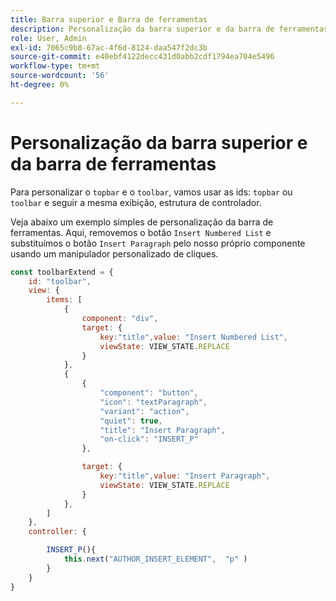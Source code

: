 ```yaml
---
title: Barra superior e Barra de ferramentas
description: Personalização da barra superior e da barra de ferramentas
role: User, Admin
exl-id: 7065c9b8-67ac-4f6d-8124-daa547f2dc3b
source-git-commit: e40ebf4122decc431d0abb2cdf1794ea704e5496
workflow-type: tm+mt
source-wordcount: '56'
ht-degree: 0%

---
```


# Personalização da barra superior e da barra de ferramentas

Para personalizar o `topbar` e o `toolbar`, vamos usar as ids: `topbar` ou `toolbar` e seguir a mesma exibição, estrutura de controlador.

Veja abaixo um exemplo simples de personalização da barra de ferramentas. Aqui, removemos o botão `Insert Numbered List` e substituímos o botão `Insert Paragraph` pelo nosso próprio componente usando um manipulador personalizado de cliques.

```js title = toolbar_customisation.js
const toolbarExtend = {
    id: "toolbar",
    view: {
        items: [
            {
                component: "div",
                target: {
                    key:"title",value: "Insert Numbered List",                    
                    viewState: VIEW_STATE.REPLACE
                }
            },
            {
                {
                    "component": "button",
                    "icon": "textParagraph",
                    "variant": "action",
                    "quiet": true,
                    "title": "Insert Paragraph",
                    "on-click": "INSERT_P"
                },

                target: {
                    key:"title",value: "Insert Paragraph",                    
                    viewState: VIEW_STATE.REPLACE
                }
            },
        ]
    },
    controller: {

        INSERT_P(){
            this.next("AUTHOR_INSERT_ELEMENT",  "p" )
        }
    }
}
```
